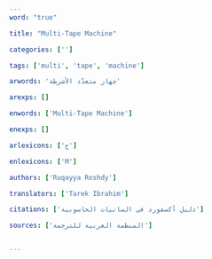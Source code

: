 ```yaml
---
word: "true"

title: "Multi-Tape Machine"

categories: ['']

tags: ['multi', 'tape', 'machine']

arwords: 'جهاز متعدّد الأشرطة'

arexps: []

enwords: ['Multi-Tape Machine']

enexps: []

arlexicons: ['ج']

enlexicons: ['M']

authors: ['Ruqayya Roshdy']

translators: ['Tarek Ibrahim']

citations: ['دليل أكسفورد في السانيات الحاسوبية']

sources: ['المنظمة العربية للترجمة']


---
```


